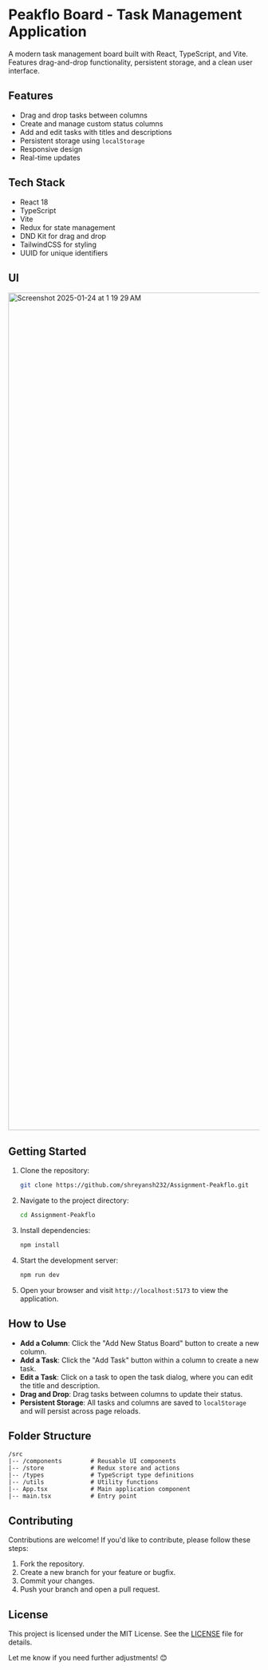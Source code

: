 # Peakflo Board - Task Management Application

A modern task management board built with React, TypeScript, and Vite. Features drag-and-drop functionality, persistent storage, and a clean user interface.

## Features

- Drag and drop tasks between columns
- Create and manage custom status columns
- Add and edit tasks with titles and descriptions
- Persistent storage using `localStorage`
- Responsive design
- Real-time updates

## Tech Stack

- React 18
- TypeScript
- Vite
- Redux for state management
- DND Kit for drag and drop
- TailwindCSS for styling
- UUID for unique identifiers

## UI

<img width="1678" alt="Screenshot 2025-01-24 at 1 19 29 AM" src="https://github.com/user-attachments/assets/e1a0f01f-1697-4454-8d69-28768a646925" />

## Getting Started

1. Clone the repository:

   ```bash
   git clone https://github.com/shreyansh232/Assignment-Peakflo.git
   ```

2. Navigate to the project directory:

   ```bash
   cd Assignment-Peakflo
   ```

3. Install dependencies:

   ```bash
   npm install
   ```

4. Start the development server:

   ```bash
   npm run dev
   ```

5. Open your browser and visit `http://localhost:5173` to view the application.

## How to Use

- **Add a Column**: Click the "Add New Status Board" button to create a new column.
- **Add a Task**: Click the "Add Task" button within a column to create a new task.
- **Edit a Task**: Click on a task to open the task dialog, where you can edit the title and description.
- **Drag and Drop**: Drag tasks between columns to update their status.
- **Persistent Storage**: All tasks and columns are saved to `localStorage` and will persist across page reloads.

## Folder Structure

```
/src
|-- /components        # Reusable UI components
|-- /store             # Redux store and actions
|-- /types             # TypeScript type definitions
|-- /utils             # Utility functions
|-- App.tsx            # Main application component
|-- main.tsx           # Entry point
```

## Contributing

Contributions are welcome! If you'd like to contribute, please follow these steps:

1. Fork the repository.
2. Create a new branch for your feature or bugfix.
3. Commit your changes.
4. Push your branch and open a pull request.

## License

This project is licensed under the MIT License. See the [LICENSE](LICENSE) file for details.

Let me know if you need further adjustments! 😊



